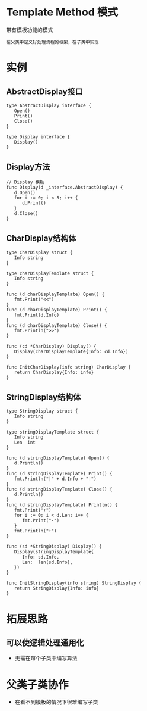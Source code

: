 # Template Method 模式

带有模板功能的模式

`在父类中定义好处理流程的框架，在子类中实现`

# 实例

## AbstractDisplay接口

```golang
type AbstractDisplay interface {
   Open()
   Print()
   Close()
}

type Display interface {
   Display()
}
```

## Display方法

```golang
// Display 模板
func Display(d _interface.AbstractDisplay) {
   d.Open()
   for i := 0; i < 5; i++ {
      d.Print()
   }
   d.Close()
}
```

## CharDisplay结构体

```golang
type CharDisplay struct {
   Info string
}

type charDisplayTemplate struct {
   Info string
}

func (d charDisplayTemplate) Open() {
   fmt.Print("<<")
}
func (d charDisplayTemplate) Print() {
   fmt.Print(d.Info)
}
func (d charDisplayTemplate) Close() {
   fmt.Println(">>")
}

func (cd *CharDisplay) Display() {
   Display(charDisplayTemplate{Info: cd.Info})
}

func InitCharDisplay(info string) CharDisplay {
   return CharDisplay{Info: info}
}
```

## StringDisplay结构体

```golang
type StringDisplay struct {
   Info string
}

type stringDisplayTemplate struct {
   Info string
   Len  int
}

func (d stringDisplayTemplate) Open() {
   d.Println()
}
func (d stringDisplayTemplate) Print() {
   fmt.Println("|" + d.Info + "|")
}
func (d stringDisplayTemplate) Close() {
   d.Println()
}
func (d stringDisplayTemplate) Println() {
   fmt.Print("+")
   for i := 0; i < d.Len; i++ {
      fmt.Print("-")
   }
   fmt.Println("+")
}

func (sd *StringDisplay) Display() {
   Display(stringDisplayTemplate{
      Info: sd.Info,
      Len:  len(sd.Info),
   })
}

func InitStringDisplay(info string) StringDisplay {
   return StringDisplay{Info: info}
}
```

# 拓展思路

## 可以使逻辑处理通用化

* 无需在每个子类中编写算法

# 父类子类协作

* 在看不到模板的情况下很难编写子类